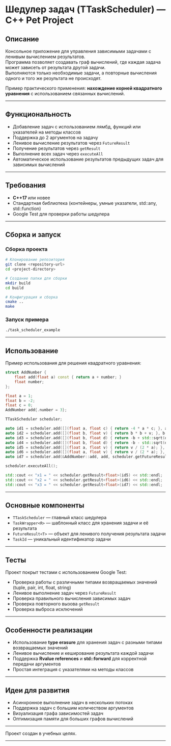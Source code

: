 # Шедулер задач (TTaskScheduler) — C++ Pet Project

## Описание

Консольное приложение для управления зависимыми задачами с ленивым вычислением результатов.  
Программа позволяет создавать граф вычислений, где каждая задача может зависеть от результата другой задачи.  
Выполняются только необходимые задачи, а повторные вычисления одного и того же результата не происходят.

Пример практического применения: **нахождение корней квадратного уравнения** с использованием связанных вычислений.  

---

## Функциональность

- Добавление задач с использованием лямбд, функций или указателей на методы классов  
- Поддержка до 2 аргументов на задачу  
- Ленивое вычисление результатов через `FutureResult`  
- Получение результатов через `getResult`  
- Выполнение всех задач через `executeAll`  
- Автоматическое использование результатов предыдущих задач для зависимых вычислений  

---

## Требования

- **C++17** или новее  
- Стандартная библиотека (контейнеры, умные указатели, std::any, std::function)  
- Google Test для проверки работы шедулера  

---

## Сборка и запуск

### Сборка проекта

```bash
# Клонирование репозитория
git clone <repository-url>
cd <project-directory>

# Создание папки для сборки
mkdir build
cd build

# Конфигурация и сборка
cmake ..
make
````

### Запуск примера

```bash
./task_scheduler_example
```

---

## Использование

Пример использования для решения квадратного уравнения:

```cpp
struct AddNumber {
    float add(float a) const { return a + number; }
    float number;
};

float a = 1;
float b = -2;
float c = 0;
AddNumber add{.number = 3};

TTaskScheduler scheduler;

auto id1 = scheduler.add([](float a, float c) { return -4 * a * c; }, a, c);
auto id2 = scheduler.add([](float b, float v) { return b * b + v; }, b, scheduler.getFutureResult<float>(id1));
auto id3 = scheduler.add([](float b, float d) { return -b + std::sqrt(d); }, b, scheduler.getFutureResult<float>(id2));
auto id4 = scheduler.add([](float b, float d) { return -b - std::sqrt(d); }, b, scheduler.getFutureResult<float>(id2));
auto id5 = scheduler.add([](float a, float v) { return v / (2 * a); }, a, scheduler.getFutureResult<float>(id3));
auto id6 = scheduler.add([](float a, float v) { return v / (2 * a); }, a, scheduler.getFutureResult<float>(id4));
auto id7 = scheduler.add(&AddNumber::add, add, scheduler.getFutureResult<float>(id6));

scheduler.executeAll();

std::cout << "x1 = " << scheduler.getResult<float>(id5) << std::endl;
std::cout << "x2 = " << scheduler.getResult<float>(id6) << std::endl;
std::cout << "x3 = " << scheduler.getResult<float>(id7) << std::endl;
```

---

## Основные компоненты

* `TTaskScheduler` — главный класс шедулера
* `TaskWrapper<R>` — шаблонный класс для хранения задачи и её результата
* `FutureResult<T>` — объект для ленивого получения результата задачи
* `TaskId` — уникальный идентификатор задачи

---

## Тесты

Проект покрыт тестами с использованием Google Test:

* Проверка работы с различными типами возвращаемых значений (tuple, pair, int, float, string)
* Ленивое выполнение задач через `FutureResult`
* Проверка правильного вычисления зависимых задач
* Проверка повторного вызова `getResult`
* Проверка выброса исключений

---

## Особенности реализации

* Использование **type erasure** для хранения задач с разными типами возвращаемых значений
* Ленивое вычисление и кеширование результата каждой задачи
* Поддержка **Rvalue references** и **std::forward** для корректной передачи аргументов
* Простая интеграция с указателями на методы классов

---

## Идеи для развития

* Асинхронное выполнение задач в нескольких потоках
* Поддержка задач с большим количеством аргументов
* Визуализация графа зависимостей задач
* Оптимизация памяти для больших графов вычислений

---

Проект создан в учебных целях.

---
